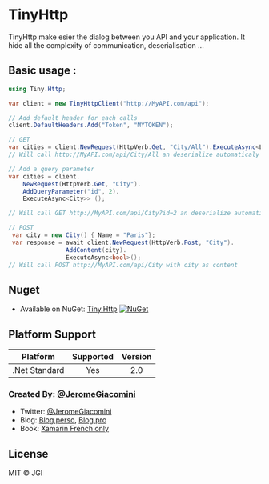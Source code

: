# TinyHttp
TinyHttp make esier the dialog between you API and your application.
It hide all the complexity of communication, deserialisation ...


## Basic usage :
```cs
using Tiny.Http;

var client = new TinyHttpClient("http://MyAPI.com/api");

// Add default header for each calls
client.DefaultHeaders.Add("Token", "MYTOKEN");

// GET
var cities = client.NewRequest(HttpVerb.Get, "City/All").ExecuteAsync<List<City>>();
// Will call http://MyAPI.com/api/City/All an deserialize automaticaly the content

// Add a query parameter
var cities = client.
    NewRequest(HttpVerb.Get, "City").
    AddQueryParameter("id", 2).
    ExecuteAsync<City>> ();

// Will call GET http://MyAPI.com/api/City?id=2 an deserialize automaticaly the content

// POST
 var city = new City() { Name = "Paris"};
 var response = await client.NewRequest(HttpVerb.Post, "City").
                AddContent(city).
                ExecuteAsync<bool>();
// Will call POST http://MyAPI.com/api/City with city as content

```
## Nuget
* Available on NuGet: [Tiny.Http](http://www.nuget.org/packages/Tiny.Http) [![NuGet](https://img.shields.io/nuget/v/Tiny.Http.svg?label=NuGet)](https://www.nuget.org/packages/Tiny.Http/)

## Platform Support
|Platform|Supported|Version|
| ------------------- | :-----------: | :------------------: |
|.Net Standard|Yes|2.0|


### Created By: [@JeromeGiacomini](https://twitter.com/jeromegiacomini)
* Twitter: [@JeromeGiacomini](http://twitter.com/jeromegiacomini)
* Blog: [Blog perso](http://jeromegiacomini.net/Blog/), [Blog pro](http://blogs.infinitesquare.com/users/jgiacomini)
* Book: [Xamarin French only](https://www.editions-eni.fr/supports-de-cours/livre/xamarin-developpez-vos-applications-multiplateformes-pour-ios-android-et-windows-9782409007477)

## License
MIT © JGI
